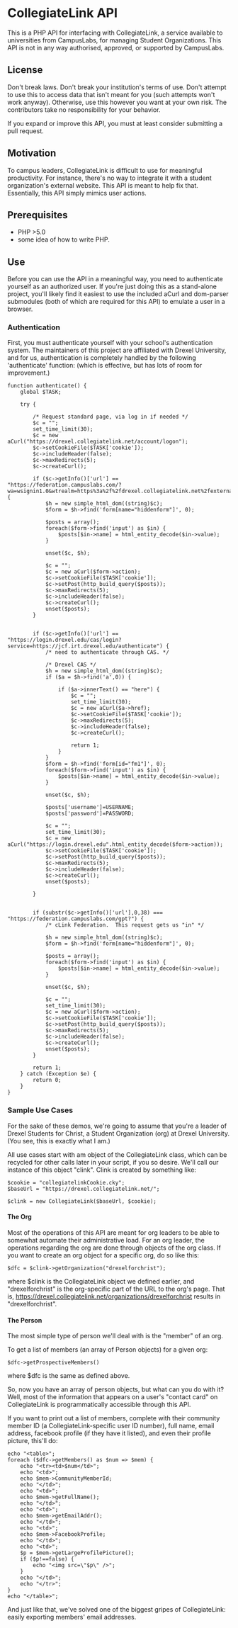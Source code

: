 CollegiateLink API
==================

This is a PHP API for interfacing with CollegiateLink, a service available to universities from CampusLabs, for managing Student Organizations.  This API is not in any way authorised, approved, or supported by CampusLabs.

## License

Don't break laws.  Don't break your institution's terms of use.  Don't attempt to use this to access data that isn't meant for you (such attempts won't work anyway).  Otherwise, use this however you want at your own risk.  The contributors take no responsibility for your behavior. 

If you expand or improve this API, you must at least consider submitting a pull request. 

## Motivation

To campus leaders, CollegiateLink is difficult to use for meaningful productivity.  For instance, there's no way to integrate it with a student organization's external website.  This API is meant to help fix that.  Essentially, this API simply mimics user actions. 

## Prerequisites

 - PHP >5.0
 - some idea of how to write PHP.

## Use

Before you can use the API in a meaningful way, you need to authenticate yourself as an authorized user.  If you're just doing this as a stand-alone project, you'll likely find it easiest to use the included aCurl and dom-parser submodules (both of which are required for this API) to emulate a user in a browser. 

### Authentication

First, you must authenticate yourself with your school's authentication system.  The maintainers of this project are affiliated with Drexel University, and for us, authentication is completely handled by the following 'authenticate' function: (which is effective, but has lots of room for improvement.)
    
    function authenticate() {
    	global $TASK;
    
    	try {
    
    		/* Request standard page, via log in if needed */
    		$c = "";
    		set_time_limit(30);
    		$c = new aCurl("https://drexel.collegiatelink.net/account/logon");
    		$c->setCookieFile($TASK['cookie']);
    		$c->includeHeader(false);
    		$c->maxRedirects(5);
    		$c->createCurl();
    
    		if ($c->getInfo()['url'] == "https://federation.campuslabs.com/?wa=wsignin1.0&wtrealm=https%3a%2f%2fdrexel.collegiatelink.net%2fexternalauthentication%2ffederationresult%2f&wctx=https%3a%2f%2fdrexel.collegiatelink.net%2faccount%2flogon") {
    			$h = new simple_html_dom((string)$c);
    			$form = $h->find('form[name="hiddenform"]', 0);
    
    			$posts = array();
    			foreach($form->find('input') as $in) {
    				$posts[$in->name] = html_entity_decode($in->value);
    			}
    
    			unset($c, $h);
    
    			$c = "";
    			$c = new aCurl($form->action);
    			$c->setCookieFile($TASK['cookie']);
    			$c->setPost(http_build_query($posts));
    			$c->maxRedirects(5);
    			$c->includeHeader(false);
    			$c->createCurl();
    			unset($posts);
    		}
    
    
    		if ($c->getInfo()['url'] == "https://login.drexel.edu/cas/login?service=https://jcf.irt.drexel.edu/authenticate") {
    			/* need to authenticate through CAS. */
    
    			/* Drexel CAS */
    			$h = new simple_html_dom((string)$c);
    			if ($a = $h->find('a',0)) {
    
    				if ($a->innerText() == "here") {
    					$c = "";
    					set_time_limit(30);
    					$c = new aCurl($a->href);
    					$c->setCookieFile($TASK['cookie']);
    					$c->maxRedirects(5);
    					$c->includeHeader(false);
    					$c->createCurl();
    
    					return 1;
    				}
    			}
    			$form = $h->find('form[id="fm1"]', 0);
    			foreach($form->find('input') as $in) {
    				$posts[$in->name] = html_entity_decode($in->value);
    			}
    
    			unset($c, $h);
    
    			$posts['username']=USERNAME;
    			$posts['password']=PASSWORD;
    
    			$c = "";
    			set_time_limit(30);
    			$c = new aCurl("https://login.drexel.edu".html_entity_decode($form->action));
    			$c->setCookieFile($TASK['cookie']);
    			$c->setPost(http_build_query($posts));
    			$c->maxRedirects(5);
    			$c->includeHeader(false);
    			$c->createCurl();
    			unset($posts);
    
    		}
    
    
    		if (substr($c->getInfo()['url'],0,38) === "https://federation.campuslabs.com/gpt?") {
    			/* cLink Federation.  This request gets us "in" */
    
    			$h = new simple_html_dom((string)$c);
    			$form = $h->find('form[name="hiddenform"]', 0);
    
    			$posts = array();
    			foreach($form->find('input') as $in) {
    				$posts[$in->name] = html_entity_decode($in->value);
    			}
    
    			unset($c, $h);
    
    			$c = "";
    			set_time_limit(30);
    			$c = new aCurl($form->action);
    			$c->setCookieFile($TASK['cookie']);
    			$c->setPost(http_build_query($posts));
    			$c->maxRedirects(5);
    			$c->includeHeader(false);
    			$c->createCurl();
    			unset($posts);
    		}
    
    		return 1;
    	} catch (Exception $e) {
    		return 0;
    	}
    }
    
    
### Sample Use Cases

For the sake of these demos, we're going to assume that you're a leader of Drexel Students for Christ, a Student Organization (org) at Drexel University.  (You see, this is exactly what I am.)  

All use cases start with am object of the CollegiateLink class, which can be recycled for other calls later in your script, if you so desire.  We'll call our instance of this object "clink".  Clink is created by something like:

    $cookie = "collegiatelinkCookie.cky";
    $baseUrl = "https://drexel.collegiatelink.net/";
    
    $clink = new CollegiateLink($baseUrl, $cookie);
  
 
#### The Org

Most of the operations of this API are meant for org leaders to be able to somewhat automate their administrative load.  For an org leader, the operations regarding the org are done through objects of the org class.  If you want to create an org object for a specific org, do so like this:

    $dfc = $clink->getOrganization("drexelforchrist");
    
where $clink is the CollegiateLink object we defined earlier, and "drexelforchrist" is the org-specific part of the URL to the org's page.  That is, https://drexel.collegiatelink.net/organizations/drexelforchrist results in "drexelforchrist". 


#### The Person

The most simple type of person we'll deal with is the "member" of an org.

To get a list of members (an array of Person objects) for a given org:

    $dfc->getProspectiveMembers()
    
where $dfc is the same as defined above.  

So, now you have an array of person objects, but what can you do with it?  Well, most of the information that appears on a user's "contact card" on CollegiateLink is programmatically accessible through this API. 

If you want to print out a list of members, complete with their community member ID (a CollegiateLink-specific user ID number), full name, email address, facebook profile (if they have it listed), and even their profile picture, this'll do: 

    echo "<table>";
    foreach ($dfc->getMembers() as $num => $mem) {
        echo "<tr><td>$num</td>";
        echo "<td>";
        echo $mem->CommunityMemberId;
        echo "</td>";
        echo "<td>";
        echo $mem->getFullName();
        echo "</td>";
        echo "<td>";
        echo $mem->getEmailAddr();
        echo "</td>";
        echo "<td>";
        echo $mem->FacebookProfile;
        echo "</td>";
        echo "<td>";
        $p = $mem->getLargeProfilePicture();
        if ($p!==false) {
            echo "<img src=\"$p\" />";
        }
        echo "</td>";
        echo "</tr>";
    }
    echo "</table>";
 
 And just like that, we've solved one of the biggest gripes of CollegiateLink: easily exporting members' email addresses. 